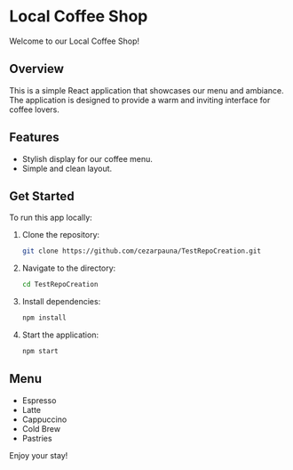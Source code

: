 # Local Coffee Shop

Welcome to our Local Coffee Shop!

## Overview
This is a simple React application that showcases our menu and ambiance. The application is designed to provide a warm and inviting interface for coffee lovers.

## Features
- Stylish display for our coffee menu.
- Simple and clean layout.

## Get Started
To run this app locally:
1. Clone the repository:
   ```bash
   git clone https://github.com/cezarpauna/TestRepoCreation.git
   ```
2. Navigate to the directory:
   ```bash
   cd TestRepoCreation
   ```
3. Install dependencies:
   ```bash
   npm install
   ```
4. Start the application:
   ```bash
   npm start
   ```

## Menu
- Espresso
- Latte
- Cappuccino
- Cold Brew
- Pastries

Enjoy your stay!